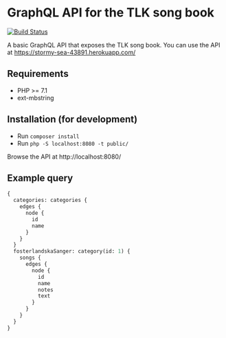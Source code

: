 # GraphQL API for the TLK song book

[![Build Status](https://travis-ci.org/Jalle19/tlk-song-book-graphql-api.svg?branch=master)](https://travis-ci.org/Jalle19/tlk-song-book-graphql-api)

A basic GraphQL API that exposes the TLK song book. You can use the API at https://stormy-sea-43891.herokuapp.com/

## Requirements

* PHP >= 7.1
* ext-mbstring

## Installation (for development)

* Run `composer install`
* Run `php -S localhost:8080 -t public/`
 
Browse the API at http://localhost:8080/

## Example query

```graphql
{
  categories: categories {
    edges {
      node {
        id
        name
      }
    }
  }
  fosterlandskaSanger: category(id: 1) {
    songs {
      edges {
        node {
          id
          name
          notes
          text
        }
      }
    }
  }
}
```
